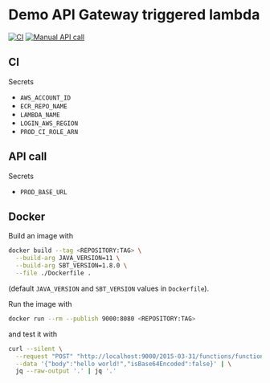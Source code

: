 # Demo API Gateway triggered lambda

[![CI](https://github.com/horothesun/demo-api-gateway-lambda/workflows/CI/badge.svg)](https://github.com/horothesun/demo-api-gateway-lambda/actions/workflows/ci.yml)
[![Manual API call](https://github.com/horothesun/demo-api-gateway-lambda/actions/workflows/manual_api_call.yml/badge.svg)](https://github.com/horothesun/demo-api-gateway-lambda/actions/workflows/manual_api_call.yml)

## CI

Secrets

- `AWS_ACCOUNT_ID`
- `ECR_REPO_NAME`
- `LAMBDA_NAME`
- `LOGIN_AWS_REGION`
- `PROD_CI_ROLE_ARN`

## API call

Secrets

- `PROD_BASE_URL`

## Docker

Build an image with

```bash
docker build --tag <REPOSITORY:TAG> \
  --build-arg JAVA_VERSION=11 \
  --build-arg SBT_VERSION=1.8.0 \
  --file ./Dockerfile .
```

(default `JAVA_VERSION` and `SBT_VERSION` values in `Dockerfile`).

Run the image with

```bash
docker run --rm --publish 9000:8080 <REPOSITORY:TAG>
```

and test it with

```bash
curl --silent \
  --request "POST" "http://localhost:9000/2015-03-31/functions/function/invocations" \
  --data '{"body":"hello world!","isBase64Encoded":false}' | \
  jq --raw-output '.' | jq '.'
```
